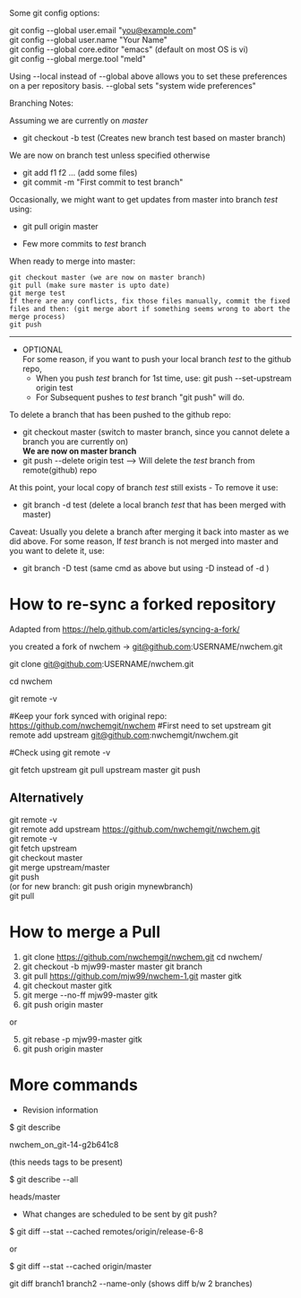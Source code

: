 
Some git config options:

git config --global user.email "you@example.com"  
git config --global user.name "Your Name"  
git config --global core.editor "emacs"  (default on most OS is vi)  
git config --global merge.tool "meld"  

Using --local instead of --global above allows you to set these preferences on a per repository basis. --global sets "system wide preferences"  

Branching Notes:

Assuming we are currently on *master*

- git checkout -b test  (Creates new branch test based on master branch)
 
We are now on branch test unless specified otherwise
- git add f1 f2 ... (add some files)
- git commit -m "First commit to test branch"

Occasionally, we might want to get updates from master into branch *test* using:
 - git pull origin master

- Few more commits to *test* branch

When ready to merge into master:

    git checkout master (we are now on master branch)  
    git pull (make sure master is upto date)  
    git merge test  
    If there are any conflicts, fix those files manually, commit the fixed files and then: (git merge abort if something seems wrong to abort the merge process)  
    git push  

------------------------------

- OPTIONAL  
For some reason, if you want to push your local branch *test* to the github repo,  
  - When you push *test* branch for 1st time, use: git push --set-upstream origin test  
  - For Subsequent pushes to *test* branch "git push" will do.  

To delete a branch that has been pushed to the github repo:  
- git checkout master (switch to master branch, since you cannot delete a branch you are currently on)  
**We are now on master branch**  
- git push --delete origin test --> Will delete the *test* branch from remote(github) repo  

At this point, your local copy of branch *test* still exists - To remove it use:  
- git branch -d test (delete a local branch *test* that has been merged with master)  

Caveat: Usually you delete a branch after merging it back into master as we did above. For some reason, If *test* branch is not merged into master and you want to delete it, use:  
- git branch -D test  (same cmd as above but using -D instead of -d )  


How to re-sync a forked repository
====

Adapted from https://help.github.com/articles/syncing-a-fork/   
  
you created a fork of nwchem -> git@github.com:USERNAME/nwchem.git

git clone git@github.com:USERNAME/nwchem.git

cd nwchem

git remote -v 

#Keep your fork synced with original repo: https://github.com/nwchemgit/nwchem
#First need to set upstream
git remote add upstream git@github.com:nwchemgit/nwchem.git

#Check using git remote -v 

git fetch upstream
git pull upstream master
git push

Alternatively
---------
  git remote -v  
  git remote add upstream https://github.com/nwchemgit/nwchem.git  
  git remote -v  
  git fetch upstream  
  git checkout  master  
  git merge  upstream/master  
  git push  
(or for new branch: git push origin mynewbranch)  
  git pull 
  

How to merge a Pull
=====

1.  git clone https://github.com/nwchemgit/nwchem.git
    cd nwchem/
2.  git checkout -b mjw99-master master
    git branch
3.  git pull https://github.com/mjw99/nwchem-1.git master
    gitk
4.  git checkout master
    gitk
5.  git merge --no-ff mjw99-master
    gitk
6.  git push origin master
  
  or
  
5.  git rebase -p mjw99-master 
    gitk
6.  git push origin master
		

More commands
====

* Revision information

$ git describe

 nwchem_on_git-14-g2b641c8
 
(this needs tags to be present)

$ git describe --all

 heads/master


* What changes are scheduled to be sent by git push?

$ git diff --stat --cached remotes/origin/release-6-8

or

$ git diff --stat --cached origin/master

git diff branch1 branch2 --name-only (shows diff b/w 2 branches)





